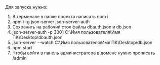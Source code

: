 Для запуска нужно:
1. В терминале в папке проекта написать npm i
2. npm i -g json-server json-server-auth
3. Сохранить на рабочий стол файлы dbauth.json и db.json
4. json-server-auth -p 3001 С:\Имя пользователя\Имя ПК\Desktop\dbauth.json 
5. json-server --watch С:\Имя пользователя\Имя ПК\Desktop\db.json
6. npm start
7. Чтобы войти в панель администратора в домене нужно прописать /admin

